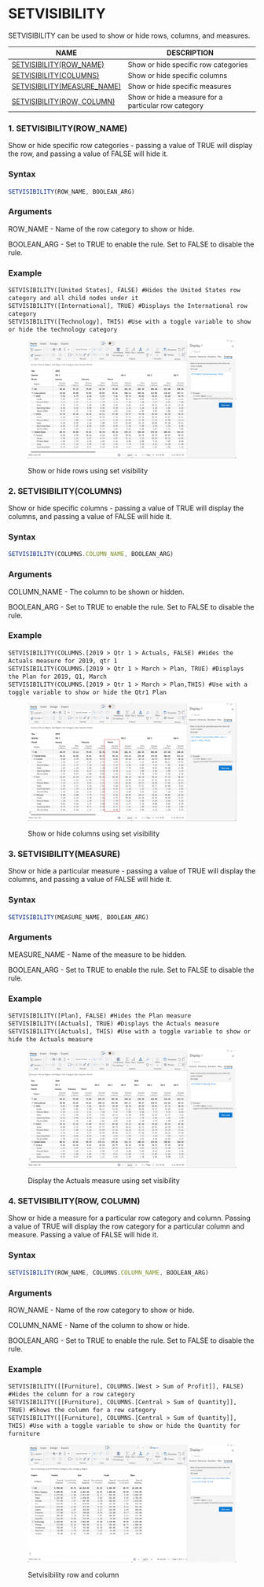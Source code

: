 # SETVISIBILITY

SETVISIBILITY can be used to show or hide rows, columns, and measures.

| NAME                                                                                  | DESCRIPTION                                          |
| ------------------------------------------------------------------------------------- | ---------------------------------------------------- |
| [SETVISIBILITY(ROW\_NAME)](setvisibility.md#id-1.-setvisibility-row\_name)            | Show or hide specific row categories                 |
| [SETVISIBILITY(COLUMNS)](setvisibility.md#id-2.-setvisibility-columns)                | Show or hide specific columns                        |
| [SETVISIBILITY(MEASURE\_NAME)](setvisibility.md#id-3.-setvisibility-measure)          | Show or hide specific measures                       |
| [SETVISIBILITY(ROW, COLUMN)](setvisibility.md#id-4.-setvisibility-row-column-measure) | Show or hide a measure for a particular row category |

### 1. SETVISIBILITY(ROW\_NAME)

Show or hide specific row categories - passing a value of TRUE will display the row, and passing a value of FALSE will hide it.

### Syntax

```javascript
SETVISIBILITY(ROW_NAME, BOOLEAN_ARG)
```

### Arguments

ROW\_NAME - Name of the row category to show or hide.

BOOLEAN\_ARG - Set to TRUE to enable the rule. Set to FALSE to disable the rule.

### Example

```
SETVISIBILITY([United States], FALSE) #Hides the United States row category and all child nodes under it
SETVISIBILITY([International], TRUE) #Displays the International row category
SETVISIBILITY([Technology], THIS) #Use with a toggle variable to show or hide the technology category
```

<figure><img src="../../.gitbook/assets/image (395).png" alt=""><figcaption><p>Show or hide rows using set visibility</p></figcaption></figure>

### 2. SETVISIBILITY(COLUMNS)

Show or hide specific columns - passing a value of TRUE will display the columns, and passing a value of FALSE will hide it.

### Syntax

```javascript
SETVISIBILITY(COLUMNS.COLUMN_NAME, BOOLEAN_ARG)
```

### Arguments

COLUMN\_NAME - The column to be shown or hidden.

BOOLEAN\_ARG - Set to TRUE to enable the rule. Set to FALSE to disable the rule.

### Example

```
SETVISIBILITY(COLUMNS.[2019 > Qtr 1 > Actuals, FALSE) #Hides the Actuals measure for 2019, qtr 1
SETVISIBILITY(COLUMNS.[2019 > Qtr 1 > March > Plan, TRUE) #Displays the Plan for 2019, Q1, March
SETVISIBILITY(COLUMNS.[2019 > Qtr 1 > March > Plan,THIS) #Use with a toggle variable to show or hide the Qtr1 Plan
```

<figure><img src="../../.gitbook/assets/image (394).png" alt=""><figcaption><p>Show or hide columns using set visibility</p></figcaption></figure>

### 3. SETVISIBILITY(MEASURE)

Show or hide a particular measure - passing a value of TRUE will display the columns, and passing a value of FALSE will hide it.

### Syntax

```javascript
SETVISIBILITY(MEASURE_NAME, BOOLEAN_ARG)
```

### Arguments

MEASURE\_NAME - Name of the measure to be hidden.

BOOLEAN\_ARG - Set to TRUE to enable the rule. Set to FALSE to disable the rule.

### Example

```
SETVISIBILITY([Plan], FALSE) #Hides the Plan measure
SETVISIBILITY([Actuals], TRUE) #Displays the Actuals measure
SETVISIBILITY([Actuals], THIS) #Use with a toggle variable to show or hide the Actuals measure
```

<figure><img src="../../.gitbook/assets/image (396).png" alt=""><figcaption><p>Display the Actuals measure using set visibility</p></figcaption></figure>

### 4. SETVISIBILITY(ROW, COLUMN)

Show or hide a measure for a particular row category and column. Passing a value of TRUE will display the row category for a particular column and measure. Passing a value of FALSE will hide it.

### Syntax

```javascript
SETVISIBILITY(ROW_NAME, COLUMNS.COLUMN_NAME, BOOLEAN_ARG)
```

### Arguments

ROW\_NAME - Name of the row category to show or hide.

COLUMN\_NAME - Name of the column to show or hide.

BOOLEAN\_ARG - Set to TRUE to enable the rule. Set to FALSE to disable the rule.

### Example

```
SETVISIBILITY([[Furniture], COLUMNS.[West > Sum of Profit]], FALSE) #Hides the column for a row category
SETVISIBILITY([[Furniture], COLUMNS.[Central > Sum of Quantity]], TRUE) #Shows the column for a row category
SETVISIBILITY([[Furniture], COLUMNS.[Central > Sum of Quantity]], THIS) #Use with a toggle variable to show or hide the Quantity for furniture
```

<figure><img src="../../.gitbook/assets/image.png" alt=""><figcaption><p>Setvisibility row and column</p></figcaption></figure>
